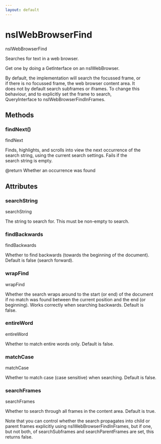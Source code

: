 ```yaml
---
layout: default
---
```


# nsIWebBrowserFind #
  
nsIWebBrowserFind  
  
Searches for text in a web browser.  
  
Get one by doing a GetInterface on an nsIWebBrowser.  
  
By default, the implementation will search the focussed frame, or  
if there is no focussed frame, the web browser content area. It  
does not by default search subframes or iframes. To change this  
behaviour, and to explicitly set the frame to search,   
QueryInterface to nsIWebBrowserFindInFrames.  
  

## Methods ##

### findNext() ###
  
findNext  
  
Finds, highlights, and scrolls into view the next occurrence of the  
search string, using the current search settings. Fails if the  
search string is empty.  
  
@return  Whether an occurrence was found  
  

## Attributes ##

### searchString ###
  
searchString  
  
The string to search for. This must be non-empty to search.  
  

### findBackwards ###
  
findBackwards  
  
Whether to find backwards (towards the beginning of the document).  
Default is false (search forward).  
  

### wrapFind ###
  
wrapFind  
  
Whether the search wraps around to the start (or end) of the document  
if no match was found between the current position and the end (or  
beginning). Works correctly when searching backwards. Default is  
false.  
  

### entireWord ###
  
entireWord  
  
Whether to match entire words only. Default is false.  
  

### matchCase ###
  
matchCase  
  
Whether to match case (case sensitive) when searching. Default is false.  
  

### searchFrames ###
  
searchFrames  
  
Whether to search through all frames in the content area. Default is true.  
  
Note that you can control whether the search propagates into child or  
parent frames explicitly using nsIWebBrowserFindInFrames, but if one,  
but not both, of searchSubframes and searchParentFrames are set, this  
returns false.  
  
